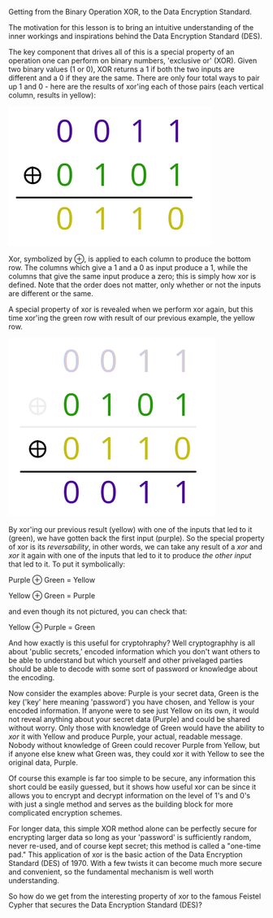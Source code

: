 Getting from the Binary Operation XOR, to the Data Encryption Standard.

The motivation for this lesson is to bring an intuitive understanding of the inner workings and inspirations behind the Data Encryption Standard (DES).

The key component that drives all of this is a special property of an operation one can perform on binary numbers, 'exclusive or' (XOR). Given two binary values (1 or 0), XOR returns a 1 if both the two inputs are different and a 0 if they are the same. There are only four total ways to pair up 1 and 0 - here are the results of xor'ing each of those pairs (each vertical column, results in yellow):

![title](xor1color.png)

Xor, symbolized by $\oplus$, is applied to each column to produce the bottom row. The columns which give a 1 and a 0 as input produce a 1, while the columns that give the same input produce a zero; this is simply how xor is defined. Note that the order does not matter, only whether or not the inputs are different or the same.

A special property of xor is revealed when we perform xor again, but this time xor'ing the green row with result of our previous example, the yellow row.

![title](xor2colored.png)

By xor'ing our previous result (yellow) with one of the inputs that led to it (green), we have gotten back the first input (purple). So the special property of xor is its *reversability*, in other words, we can take any result of a *xor* and *xor* it again with one of the inputs that led to it to produce *the other input* that led to it. To put it symbolically:

Purple $\oplus$ Green $=$ Yellow

Yellow $\oplus$ Green $=$ Purple

and even though its not pictured, you can check that:

Yellow $\oplus$ Purple $=$ Green

And how exactly is this useful for cryptohraphy? Well cryptographhy is all about 'public secrets,' encoded information which you don't want others to be able to understand but which yourself and other privelaged parties should be able to decode with some sort of password or knowledge about the encoding.

Now consider the examples above: Purple is your secret data, Green is the key ('key' here meaning 'password') you have chosen, and Yellow is your encoded information. If anyone were to see just Yellow on its own, it would not reveal anything about your secret data (Purple) and could be shared without worry. Only those with knowledge of Green would have the ability to *xor* it with Yellow and produce Purple, your actual, readable message. Nobody without knowledge of Green could recover Purple from Yellow, but if anyone else knew what Green was, they could xor it with Yellow to see the original data, Purple.

Of course this example is far too simple to be secure, any information this short could be easily guessed, but it shows how useful xor can be since it allows you to encrypt and decrypt information on the level of 1's and 0's with just a single method and serves as the building block for more complicated encryption schemes.

For longer data, this simple XOR method alone can be perfectly secure for encrypting larger data so long as your 'password' is sufficiently random, never re-used, and of course kept secret; this method is called a "one-time pad." This application of xor is the basic action of the Data Encryption Standard (DES) of 1970. With a few twists it can become much more secure and convenient, so the fundamental mechanism is well worth understanding.

So how do we get from the interesting property of xor to the famous Feistel Cypher that secures the Data Encryption Standard (DES)? 
